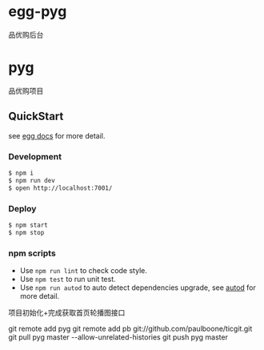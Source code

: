 # egg-pyg
品优购后台

# pyg

品优购项目

## QuickStart

<!-- add docs here for user -->

see [egg docs][egg] for more detail.

### Development

```bash
$ npm i
$ npm run dev
$ open http://localhost:7001/
```

### Deploy

```bash
$ npm start
$ npm stop
```

### npm scripts

- Use `npm run lint` to check code style.
- Use `npm test` to run unit test.
- Use `npm run autod` to auto detect dependencies upgrade, see [autod](https://www.npmjs.com/package/autod) for more detail.


[egg]: https://eggjs.org
项目初始化+完成获取首页轮播图接口


git remote add pyg git remote add pb git://github.com/paulboone/ticgit.git
git pull pyg master --allow-unrelated-histories
git push pyg master

